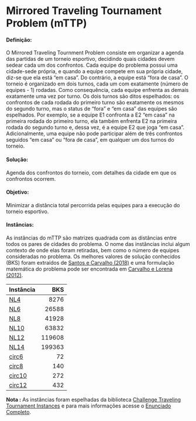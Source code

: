 Mirrored Traveling Tournament Problem (mTTP)
=======

#### Definição: 
O Mirrored Traveling Tournment Problem consiste em organizar a
agenda das partidas de um torneio esportivo, decidindo quais cidades devem sedear cada um dos confrontos. Cada equipe do problema possui uma cidade-sede própria, e quando a equipe compete em sua própria cidade, diz-se que ela está “em casa”. Do contrário, a equipe está “fora de casa”. O torneio é organizado em dois turnos, cada um com exatamente (número de equipes - 1) rodadas. Como consequência, cada equipe enfrenta as demais exatamente uma vez por turno. Os dois turnos são ditos espelhados: os confrontos de cada rodada do primeiro turno são exatamente os mesmos do segundo turno, mas o status de “fora” e “em casa” das equipes são espelhados. Por exemplo, se a equipe E1 confronta a E2 “em casa” na primeira rodada do primeiro turno, ela também enfrenta E2 na primeira rodada do segundo turno e, dessa vez, é a equipe E2 que joga “em casa”. Adicionalmente, uma equipe não pode participar além de três confrontos seguidos “em casa” ou “fora de casa”, em qualquer um dos turnos do torneio.

#### Solução:
Agenda dos confrontos do torneio, com detalhes da cidade em que os confrontos ocorrem.

#### Objetivo: 
Minimizar a distância total percorrida pelas equipes para a execução do torneio esportivo.

#### Instâncias: 
As instâncias do mTTP são matrizes quadrada com as distâncias entre todos os pares de cidades do problema. O nome das instâncias inclui algum contexto de onde elas foram retiradas, bem como o número de equipes consideradas no problema. Os melhores valores de solução conhecidos (BKS) foram extraídos de [Santos e Carvalho (2018)](https://proceedings.science/sbpo/papers/algoritmo-genetico-aplicado-a-otimizacao-do-planejamento-de-torneios-esportivos) e uma formulação matemática do problema pode ser encontrada em [Carvalho e Lorena (2012)](https://www.sciencedirect.com/science/article/abs/pii/S0360835212001726).

| Instância | BKS    |
|-----------|-------:|
|[NL4](instancias/N4.txt)             | 8276   |
|[NL6](instancias/N6.txt)             | 26588  |
|[NL8](instancias/N8.txt)             | 41928  |
|[NL10](instancias/N10.txt)           | 63832  |
|[NL12](instancias/N12.txt)           | 119608 |
|[NL14](instancias/N14.txt)           | 199363 |
|[circ6](instancias/circ6.txt)        | 72     |
|[circ8](instancias/circ8.txt)        | 140    |
|[circ10](instancias/circ10.txt)      | 272    |
|[circ12](instancias/circ12.txt)      | 432    |

__Nota :__ As instâncias foram espelhadas da biblioteca [Challenge Traveling Tournament Instances](https://mat.gsia.cmu.edu/TOURN/) e para mais informações acesse o [Enunciado Completo](https://moodle.inf.ufrgs.br/pluginfile.php/142630/mod_resource/content/2/definicao-trabalho-opt-2019-2.pdf).
